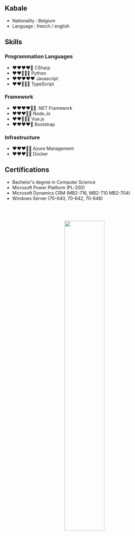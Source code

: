 <link href="Kabale.css" rel="stylesheet">

## Kabale
- Nationality : Belgium
- Language : french / english <br/>

## Skills

### Programmation Languages
- :heart::heart::heart::heart::white_heart: CSharp    
- :heart::heart::white_heart::white_heart::white_heart: Python    
- :heart::heart::heart::heart::heart:   Javascript    
- :heart::heart::white_heart::white_heart::white_heart: TypeScript    

### Framework
- :heart::heart::heart::heart::white_heart::white_heart: .NET Framework
- :heart::heart::heart::white_heart::white_heart:   Node.Js
- :heart::heart::white_heart::white_heart::white_heart:   Vue.js
- :heart::heart::heart::heart::white_heart: Bootstrap
### Infrastructure
- :heart::heart::heart::white_heart::white_heart:   Azure Management  
- :heart::heart::heart::white_heart::white_heart:   Docker    

## Certifications
- Bachelor's degree in Computer Science
- Microsoft Power Platform (PL-200)
- Microsoft Dynamics CRM (MB2-716, MB2-710 MB2-704)
- Windows Server (70-640, 70-642, 70-646)
<br/>
<br/>
<!-- The stat card below is made with https://github.com/anuraghazra/github-readme-stats -->
<p align=center><img align=centre width=50% src="https://github-readme-stats.vercel.app/api?username=kabale&count_private=true&show_icons=true" /></p>
<br>
<br>
